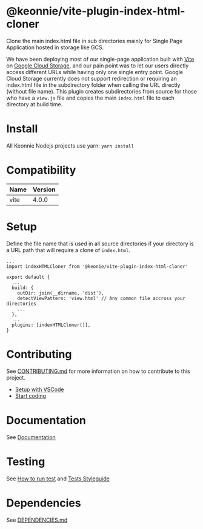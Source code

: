 # @keonnie/vite-plugin-index-html-cloner

Clone the main index.html file in sub directories mainly for Single Page Application hosted in storage like GCS.

We have been deploying most of our single-page application built with [Vite](https://vitejs.dev/) on [Google Cloud Storage](https://cloud.google.com/storage), and our pain point was to let our users directly access different URLs while having only one single entry point. Google Cloud Storage currently does not support redirection or requiring an index.html file in the subdirectory folder when calling the URL directly (without file name). This plugin creates subdirectories from source for those who have a `view.js` file and copies the main `index.html` file to each directory at build time.

# Install

All Keonnie Nodejs projects use yarn: `yarn install`

# Compatibility

| Name | Version |
| ---- | ------- |
| vite | 4.0.0   |

# Setup

Define the file name that is used in all source directories if your directory is a URL path that will require a clone of `index.html`.

```
...
import indexHTMLCloner from '@keonie/vite-plugin-index-html-cloner'

export default {
  ...
  build: {
    outDir: join(__dirname, 'dist'),
    detectViewPattern: 'view.html' // Any common file accross your directories
    ...
  },
  ...
  plugins: [indexHTMLCloner()],
}
```

# Contributing

See [CONTRIBUTING.md](CONTRIBUTING.md) for more information on how to contribute to this project.

- [Setup with VSCode](CONTRIBUTING.md#contribute-easily-with-vscode)
- [Start coding](CONTRIBUTING.md#start-coding)

# Documentation

See [Documentation](docs/index.md)

# Testing

See [How to run test](CONTRIBUTING.md#testing) and [Tests Styleguide](CONTRIBUTING.md#tests-styleguide)

# Dependencies

See [DEPENDENCIES.md](DEPENDENCIES.md)
